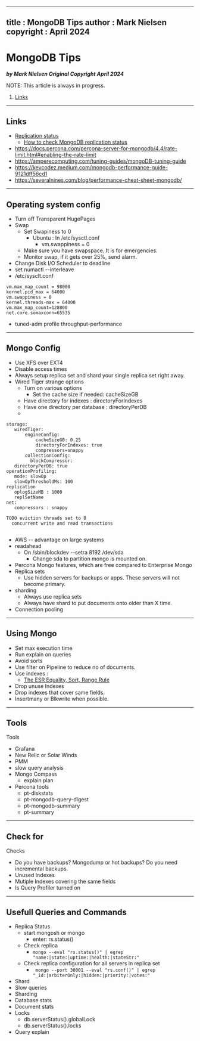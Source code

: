  
---
title : MongoDB Tips
author : Mark Nielsen  
copyright : April 2024  
---


MongoDB Tips
==============================

_**by Mark Nielsen
Original Copyright April 2024**_


NOTE: This article is always in progress.

1. [Links](#links)

* * *
<a name=Links></a>Links
-----
* [Replication status](https://www.mongodb.com/docs/v6.0/reference/method/rs.status/)
    * [How to check MongoDB replication status](https://www.dragonflydb.io/faq/how-to-check-mongodb-replication-status)
* https://docs.percona.com/percona-server-for-mongodb/4.4/rate-limit.html#enabling-the-rate-limit
* https://amperecomputing.com/tuning-guides/mongoDB-tuning-guide
* https://kevcodez.medium.com/mongodb-performance-guide-9121dff56cd1
* https://severalnines.com/blog/performance-cheat-sheet-mongodb/

* * *
<a name=os>Operating system config</a>
-----
* Turn off Transparent HugePages
* Swap
    * Set Swapiness to 0
        * Ubuntu : In /etc/sysctl.conf
            * vm.swappiness = 0
    * Make sure you have swapspace. It is for emergencies.
    * Monitor swap, if it gets over 25%, send alarm.
* Change Disk I/O Scheduler  to deadline
* set numactl --interleave
* /etc/sysclt.conf
```
vm.max_map_count = 98000
kernel.pid_max = 64000
vm.swappiness = 0
kernel.threads-max = 64000
vm.max_map_count=128000
net.core.somaxconn=65535
```
* tuned-adm profile throughput-performance

* * *
<a name=m>Mongo Config</a>
-----
* Use XFS over EXT4
* Disable access times
* Always setup replica set and shard your single replica set right away. 
* Wired Tiger strange options
    * Turn on various options
        * Set the cache size if needed: cacheSizeGB
	* Have directory for indexes : directoryForIndexes
	* Have one directory per database : directoryPerDB
    *
```
storage:
   wiredTiger:
       engineConfig:
           cacheSizeGB: 0.25
           directoryForIndexes: true
           compressors=snappy
       collectionConfig:
         blockCompressor: 
   directoryPerDB: true
operationProfiling:
   mode: slowOp
   slowOpThresholdMs: 100
replication
   oplogSizeMB : 1000
   replSetName
net:
   compressors : snappy

TODO eviction threads set to 8
  concurrent write and read transactions
  

```
* AWS -- advantage on large systems
* readahead
   * On /sbin/blockdev --setra 8192 /dev/sda
       * Change sda to partition mongo is mounted on. 
* Percona Mongo features, which are free compared to Enterprise Mongo
* Replica sets
   * Use hidden servers for backups or apps. These servers will not become primary. 
* sharding
    * Always use replica sets
    * Always have shard to put documents onto older than X time.
* Connection pooling

* * *
<a name=u>Using Mongo </a>
-----
* Set max execution time
* Run explain on queries
* Avoid sorts
* Use filter on Pipeline to reduce no of documents.
* Use indexes : 
   * [The ESR Equality, Sort, Range Rule](https://www.mongodb.com/docs/manual/tutorial/equality-sort-range-rule/)
* Drop unuse Indexes
* Drop indexes that cover same fields.
* Insertmany or Blkwrite when possible.


* * *
<a name=t>Tools</a>
-----
Tools

* Grafana
* New Relic or Solar Winds
* PMM
* slow query analysis
* Mongo Compass
    * explain plan
* Percona tools
   * pt-diskstats
   * pt-mongodb-query-digest
   * pt-mongodb-summary
   * pt-summary

* * *
<a name=c>Check for</a>
-----
Checks

* Do you have backups? Mongodump or hot backups? Do you need incremental backups. 
* Unused Indexes
* Mutiple Indexes covering the same fields
* Is Query Profiler turned on


* * *
<a name=u>Usefull Queries and Commands</a>
-----
* Replica Status
    * start mongosh or mongo
        * enter: rs.status()
    * Check replica
        * ``` mongo --eval "rs.status()" | egrep "name:|state:|uptime:|health:|stateStr:" ```
    * Check replica configuration for all servers in replica set
        * ``` mongo --port 30001 --eval "rs.conf()" | egrep "_id:|arbiterOnly:|hidden:|priority:|votes:"```
* Shard
* Slow queries
* Sharding
* Database stats
* Document stats
* Locks
    * db.serverStatus().globalLock
    * db.serverStatus().locks
* Query explain 